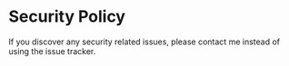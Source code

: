 # Security Policy

If you discover any security related issues, please contact me instead of using the issue tracker.
